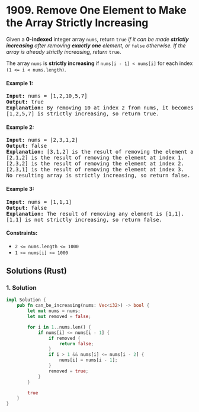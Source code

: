 # 1909. Remove One Element to Make the Array Strictly Increasing
Given a **0-indexed** integer array `nums`, return `true` *if it can be made **strictly increasing** after removing **exactly one** element, or* `false` *otherwise. If the array is already strictly increasing, return* `true`.

The array `nums` is **strictly increasing** if `nums[i - 1] < nums[i]` for each index `(1 <= i < nums.length)`.

#### Example 1:
<pre>
<strong>Input:</strong> nums = [1,2,10,5,7]
<strong>Output:</strong> true
<strong>Explanation:</strong> By removing 10 at index 2 from nums, it becomes [1,2,5,7].
[1,2,5,7] is strictly increasing, so return true.
</pre>

#### Example 2:
<pre>
<strong>Input:</strong> nums = [2,3,1,2]
<strong>Output:</strong> false
<strong>Explanation:</strong> [3,1,2] is the result of removing the element at index 0.
[2,1,2] is the result of removing the element at index 1.
[2,3,2] is the result of removing the element at index 2.
[2,3,1] is the result of removing the element at index 3.
No resulting array is strictly increasing, so return false.
</pre>

#### Example 3:
<pre>
<strong>Input:</strong> nums = [1,1,1]
<strong>Output:</strong> false
<strong>Explanation:</strong> The result of removing any element is [1,1].
[1,1] is not strictly increasing, so return false.
</pre>

#### Constraints:
* `2 <= nums.length <= 1000`
* `1 <= nums[i] <= 1000`

## Solutions (Rust)

### 1. Solution
```Rust
impl Solution {
    pub fn can_be_increasing(nums: Vec<i32>) -> bool {
        let mut nums = nums;
        let mut removed = false;

        for i in 1..nums.len() {
            if nums[i] <= nums[i - 1] {
                if removed {
                    return false;
                }
                if i > 1 && nums[i] <= nums[i - 2] {
                    nums[i] = nums[i - 1];
                }
                removed = true;
            }
        }

        true
    }
}
```
